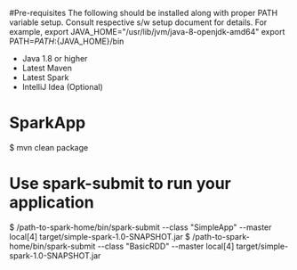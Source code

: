 #Pre-requisites
The following should be installed along with proper PATH variable setup. Consult respective s/w setup document for details.
For example,
export JAVA_HOME="/usr/lib/jvm/java-8-openjdk-amd64"
export PATH=${PATH}:${JAVA_HOME}/bin

- Java 1.8 or higher
- Latest Maven
- Latest Spark
- IntelliJ Idea (Optional)

# SparkApp
$ mvn clean package

# Use spark-submit to run your application
$ /path-to-spark-home/bin/spark-submit --class "SimpleApp" --master local[4] target/simple-spark-1.0-SNAPSHOT.jar
$ /path-to-spark-home/bin/spark-submit --class "BasicRDD" --master local[4] target/simple-spark-1.0-SNAPSHOT.jar
